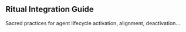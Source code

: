 ## Ritual Integration Guide
Sacred practices for agent lifecycle activation, alignment, deactivation...